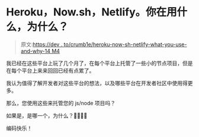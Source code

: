 # Heroku，Now.sh，Netlify。你在用什么，为什么？

> 原文:[https://dev . to/crumb1e/heroku-now-sh-netlify-what-you-use-and-why-14 M4](https://dev.to/crumb1e/heroku-now-sh-netlify-what-are-you-using-and-why-14m4)

我已经在这些平台上玩了几个月了，在每个平台上托管了一些小的节点项目，但是在每个平台上来来回回已经有点累了。

我认为值得了解开发者对这些平台的想法，以及哪些平台在开发者社区中使用得更多。

那么，您使用这些来托管您的 js/node 项目吗？

如果是，是哪一个，为什么？👨‍💻👩‍💻

编码快乐！